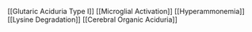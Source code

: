 [[Glutaric Aciduria Type I]]
[[Microglial Activation]]
[[Hyperammonemia]]
[[Lysine Degradation]]
[[Cerebral Organic Aciduria]]
